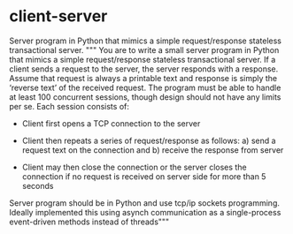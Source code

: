 # client-server
Server program in Python that mimics a simple request/response stateless transactional server.
"""
You are to write a small server program in Python that mimics a simple request/response stateless transactional server. 
If a client sends a request to the server, the server responds with a response. Assume that request is always a printable text 
and response is simply the ‘reverse text’ of the received request. The program must be able to handle at least 100 concurrent 
sessions, though design should not have any limits per se. Each session consists of:
 
- Client first opens a TCP connection to the server
 
- Client then repeats a series of request/response as follows: 
a) send a request text on the connection and 
b) receive the response from server
 
- Client may then close the connection or the server closes the connection if no request is received on server side for more than
5 seconds
 
Server program should be in Python and use tcp/ip sockets programming. Ideally implemented this using asynch communication
as a single-process event-driven methods instead of threads"""
